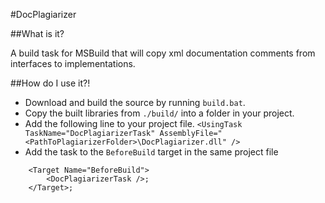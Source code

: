 #DocPlagiarizer

##What is it?

A build task for MSBuild that will copy xml documentation comments from interfaces to implementations.

##How do I use it?!

- Download and build the source by running `build.bat`.
- Copy the built libraries from `./build/` into a folder in your project.
- Add the following line to your project file.
`<UsingTask TaskName="DocPlagiarizerTask" AssemblyFile="<PathToPlagiarizerFolder>\DocPlagiarizer.dll" />`
- Add the task to the `BeforeBuild` target in the same project file
````
    <Target Name="BeforeBuild">
        <DocPlagiarizerTask />;
    </Target>;
````